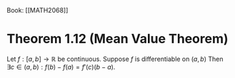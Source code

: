 Book: [[MATH2068]]
# Theorem 1.12 (Mean Value Theorem)
Let $f:[a,b]\to \mathbb{R}$ be continuous.
Suppose $f$ is differentiable on $(a,b)$
Then $\exists c\in(a,b):f(b)-f(a)=f'(c)(b-a)$.